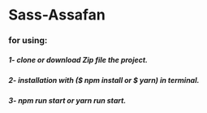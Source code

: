 # Sass-Assafan
<h3>for using:</h3>
<h5>1- clone or download Zip file the project.</h5>
<h5>2- installation with ($ npm install or $ yarn) in terminal.</h5>
<h5>3- npm run start or yarn run start.</h5>
